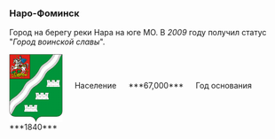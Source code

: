 <!--2021-11-12 01:16:03-->
### Наро-Фоминск
Город на берегу реки Нара на юге МО. В *2009* году получил статус "*Город воинской славы*".

<span class="dt">
  <img src="Naro-Fominsk.gif" align="middle" width="96px"> &emsp; 
<span class="dtc">
  Население &emsp; ***67,000*** &emsp;
  Год&nbsp;основания &emsp; ***1840***
</span>
</span>